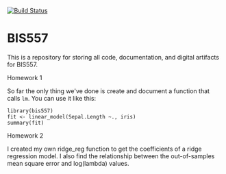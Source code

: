 [![Build Status](https://travis-ci.org/pattyzhang527/bis557.svg?branch=master)](https://travis-ci.org/pattyzhang527/bis557)

BIS557
===

This is a repository for storing all code, documentation, and digital 
artifacts for BIS557.

Homework 1

So far the only thing we've done is create and document a function that
calls `lm`. You can use it like this:

```{R}
library(bis557)
fit <- linear_model(Sepal.Length ~., iris)
summary(fit)
```

Homework 2

I created my own ridge_reg function to get the coefficients of a ridge regression model. I also find the relationship between the out-of-samples mean square error and log(lambda) values.

